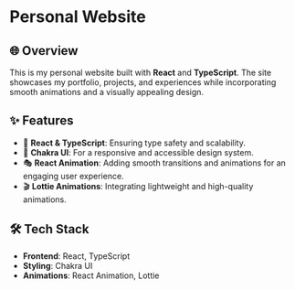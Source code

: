 # Personal Website

## 🌐 Overview
This is my personal website built with **React** and **TypeScript**. The site showcases my portfolio, projects, and experiences while incorporating smooth animations and a visually appealing design.

## ✨ Features
- 🚀 **React & TypeScript**: Ensuring type safety and scalability.
- 🎨 **Chakra UI**: For a responsive and accessible design system.
- 🎭 **React Animation**: Adding smooth transitions and animations for an engaging user experience.
- 🎬 **Lottie Animations**: Integrating lightweight and high-quality animations.

## 🛠 Tech Stack
- **Frontend**: React, TypeScript
- **Styling**: Chakra UI
- **Animations**: React Animation, Lottie


